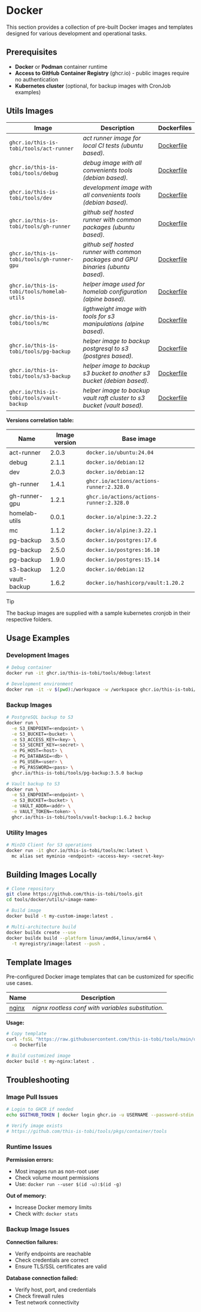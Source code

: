 # Docker

This section provides a collection of pre-built Docker images and templates designed for various development and operational tasks.

## Prerequisites

- **Docker** or **Podman** container runtime
- **Access to GitHub Container Registry** (ghcr.io) - public images require no authentication
- **Kubernetes cluster** (optional, for backup images with CronJob examples)

## Utils Images

| Image                                      | Description                                                                       | Dockerfiles                                            |
| ------------------------------------------ | --------------------------------------------------------------------------------- | ------------------------------------------------------ |
| `ghcr.io/this-is-tobi/tools/act-runner`    | *act runner image for local CI tests (ubuntu based).*                             | [Dockerfile](../docker/utils/act-runner/Dockerfile)    |
| `ghcr.io/this-is-tobi/tools/debug`         | *debug image with all convenients tools (debian based).*                          | [Dockerfile](../docker/utils/debug/Dockerfile)         |
| `ghcr.io/this-is-tobi/tools/dev`           | *development image with all convenients tools (debian based).*                    | [Dockerfile](../docker/utils/dev/Dockerfile)           |
| `ghcr.io/this-is-tobi/tools/gh-runner`     | *github self hosted runner with common packages (ubuntu based).*                  | [Dockerfile](../docker/utils/gh-runner/Dockerfile)     |
| `ghcr.io/this-is-tobi/tools/gh-runner-gpu` | *github self hosted runner with common packages and GPU binaries (ubuntu based).* | [Dockerfile](../docker/utils/gh-runner-gpu/Dockerfile) |
| `ghcr.io/this-is-tobi/tools/homelab-utils` | *helper image used for homelab configuration (alpine based).*                     | [Dockerfile](../docker/utils/homelab-utils/Dockerfile) |
| `ghcr.io/this-is-tobi/tools/mc`            | *ligthweight image with tools for s3 manipulations (alpine based).*               | [Dockerfile](../docker/utils/mc/Dockerfile)            |
| `ghcr.io/this-is-tobi/tools/pg-backup`     | *helper image to backup postgresql to s3 (postgres based).*                       | [Dockerfile](../docker/utils/pg-backup/Dockerfile)     |
| `ghcr.io/this-is-tobi/tools/s3-backup`     | *helper image to backup s3 bucket to another s3 bucket (debian based).*           | [Dockerfile](../docker/utils/s3-backup/Dockerfile)     |
| `ghcr.io/this-is-tobi/tools/vault-backup`  | *helper image to backup vault raft cluster to s3 bucket (vault based).*           | [Dockerfile](../docker/utils/vault-backup/Dockerfile)  |

**Versions correlation table:**

| Name          | Image version | Base image                               |
| ------------- | ------------- | ---------------------------------------- |
| act-runner    | 2.0.3         | `docker.io/ubuntu:24.04`                 |
| debug         | 2.1.1         | `docker.io/debian:12`                    |
| dev           | 2.0.3         | `docker.io/debian:12`                    |
| gh-runner     | 1.4.1         | `ghcr.io/actions/actions-runner:2.328.0` |
| gh-runner-gpu | 1.2.1         | `ghcr.io/actions/actions-runner:2.328.0` |
| homelab-utils | 0.0.1         | `docker.io/alpine:3.22.2`                |
| mc            | 1.1.2         | `docker.io/alpine:3.22.1`                |
| pg-backup     | 3.5.0         | `docker.io/postgres:17.6`                |
| pg-backup     | 2.5.0         | `docker.io/postgres:16.10`               |
| pg-backup     | 1.9.0         | `docker.io/postgres:15.14`               |
| s3-backup     | 1.2.0         | `docker.io/debian:12`                    |
| vault-backup  | 1.6.2         | `docker.io/hashicorp/vault:1.20.2`       |

> [!TIP]
> The backup images are supplied with a sample kubernetes cronjob in their respective folders.

## Usage Examples

### Development Images

```sh
# Debug container
docker run -it ghcr.io/this-is-tobi/tools/debug:latest

# Development environment
docker run -it -v $(pwd):/workspace -w /workspace ghcr.io/this-is-tobi/tools/dev:latest
```

### Backup Images

```sh
# PostgreSQL backup to S3
docker run \
  -e S3_ENDPOINT=<endpoint> \
  -e S3_BUCKET=<bucket> \
  -e S3_ACCESS_KEY=<key> \
  -e S3_SECRET_KEY=<secret> \
  -e PG_HOST=<host> \
  -e PG_DATABASE=<db> \
  -e PG_USER=<user> \
  -e PG_PASSWORD=<pass> \
  ghcr.io/this-is-tobi/tools/pg-backup:3.5.0 backup

# Vault backup to S3
docker run \
  -e S3_ENDPOINT=<endpoint> \
  -e S3_BUCKET=<bucket> \
  -e VAULT_ADDR=<addr> \
  -e VAULT_TOKEN=<token> \
  ghcr.io/this-is-tobi/tools/vault-backup:1.6.2 backup
```

### Utility Images

```sh
# MinIO Client for S3 operations
docker run -it ghcr.io/this-is-tobi/tools/mc:latest \
  mc alias set myminio <endpoint> <access-key> <secret-key>
```

## Building Images Locally

```sh
# Clone repository
git clone https://github.com/this-is-tobi/tools.git
cd tools/docker/utils/<image-name>

# Build image
docker build -t my-custom-image:latest .

# Multi-architecture build
docker buildx create --use
docker buildx build --platform linux/amd64,linux/arm64 \
  -t myregistry/image:latest --push .
```

## Template Images

Pre-configured Docker image templates that can be customized for specific use cases.

| Name                                          | Description                                        |
| --------------------------------------------- | -------------------------------------------------- |
| [nginx](../docker/templates/nginx/Dockerfile) | *nignx rootless conf with variables substitution.* |

**Usage:**
```sh
# Copy template
curl -fsSL "https://raw.githubusercontent.com/this-is-tobi/tools/main/docker/templates/nginx/Dockerfile" \
  -o Dockerfile

# Build customized image
docker build -t my-nginx:latest .
```

## Troubleshooting

### Image Pull Issues

```sh
# Login to GHCR if needed
echo $GITHUB_TOKEN | docker login ghcr.io -u USERNAME --password-stdin

# Verify image exists
# https://github.com/this-is-tobi/tools/pkgs/container/tools
```

### Runtime Issues

**Permission errors:**
- Most images run as non-root user
- Check volume mount permissions
- Use: `docker run --user $(id -u):$(id -g)`

**Out of memory:**
- Increase Docker memory limits
- Check with: `docker stats`

### Backup Image Issues

**Connection failures:**
- Verify endpoints are reachable
- Check credentials are correct
- Ensure TLS/SSL certificates are valid

**Database connection failed:**
- Verify host, port, and credentials
- Check firewall rules
- Test network connectivity
